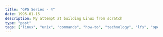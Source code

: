 ```yaml
---
title: "GPG Series - 4"
date: 1995-01-15
description: My attempt at building Linux from scratch
type: "post"
tags: ["linux", "unix", "commands", "how-to", "technology", "lfs", "operating systems", "kernel"]
---
```

